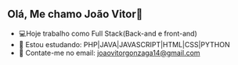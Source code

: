 ## Olá, Me chamo João Vitor👋

- 💻Hoje trabalho como Full Stack(Back-and e front-and)
- 🚀 Estou estudando: PHP|JAVA|JAVASCRIPT|HTML|CSS|PYTHON
- 👯 Contate-me no email: joaovitorgonzaga14@gmail.com

<div>
  <a href="https://github.com/Joao8430">
</div>
